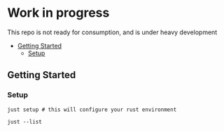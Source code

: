 # Work in progress <!-- omit in toc -->

This repo is not ready for consumption, and is under heavy development

- [Getting Started](#getting-started)
  - [Setup](#setup)

## Getting Started

### Setup

```shell
just setup # this will configure your rust environment
```

```shell
just --list
```
